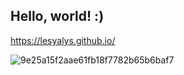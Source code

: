 ## Hello, world! :)

<!--
**Lesyalys/Lesyalys** is a ✨ _special_ ✨ repository because its `README.md` (this file) appears on your GitHub profile.-->
https://lesyalys.github.io/

![9e25a15f2aae61fb18f7782b65b6baf7](https://github.com/user-attachments/assets/ae012678-354e-4495-9af8-859b19e757bd)



